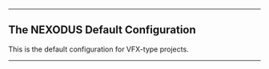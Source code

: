 -------------------------------------------------------------------------
The NEXODUS Default Configuration
-------------------------------------------------------------------------

This is the default configuration for VFX-type projects.


-------------------------------------------------------------------------
